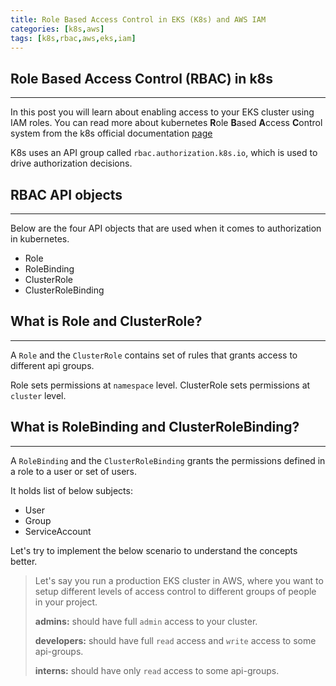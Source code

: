```yaml
---
title: Role Based Access Control in EKS (K8s) and AWS IAM
categories: [k8s,aws]
tags: [k8s,rbac,aws,eks,iam]
---
```


## Role Based Access Control (RBAC) in k8s
---

In this post you will learn about enabling access to your EKS cluster using IAM roles. You can read more about kubernetes **R**ole **B**ased **A**ccess **C**ontrol system from the k8s official documentation [page](https://kubernetes.io/docs/reference/access-authn-authz/rbac/)

K8s uses an API group called `rbac.authorization.k8s.io`, which is used to drive authorization decisions.

## **RBAC** API objects
---

Below are the four API objects that are used when it comes to authorization in kubernetes.

- Role
- RoleBinding
- ClusterRole
- ClusterRoleBinding

## What is Role and ClusterRole?
---

A `Role` and the `ClusterRole` contains set of rules that grants access to different api groups.

Role sets permissions at `namespace` level. ClusterRole sets permissions at `cluster` level.

## What is RoleBinding and ClusterRoleBinding?
---

A `RoleBinding` and the `ClusterRoleBinding` grants the permissions defined in a role to a user or set of users.

It holds list of below subjects:

- User
- Group
- ServiceAccount

Let's try to implement the below scenario to understand the concepts better.

> Let's say you run a production EKS cluster in AWS, where you want to setup different levels of access control to different groups of people in your project.
>
>**admins:** should have full `admin` access to your cluster.
>
>**developers:** should have full `read` access and `write` access to some api-groups.
>
>**interns:** should have only `read` access to some api-groups. 
